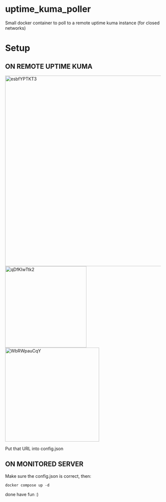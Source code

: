 # uptime_kuma_poller
Small docker container to poll to a remote uptime kuma instance (for closed networks)

# Setup 

ON REMOTE UPTIME KUMA
----------------------
<img width="616" alt="esbfYPTKT3" src="https://github.com/Lehoooo/uptime_kuma_poller/assets/52742690/ce7c818b-df1d-45dd-b3b4-0479a90de577">

<img width="263" alt="qDfKIwTtk2" src="https://github.com/Lehoooo/uptime_kuma_poller/assets/52742690/3de384be-d6e3-4d59-84a1-26d1888b0ca6">

<img width="304" alt="WbRWpauCqY" src="https://github.com/Lehoooo/uptime_kuma_poller/assets/52742690/25572754-dd59-4c3a-8b67-e3c8839df868">

Put that URL into config.json


ON MONITORED SERVER
------------------

Make sure the config.json is correct, then:

```docker compose up -d```

done have fun :)
